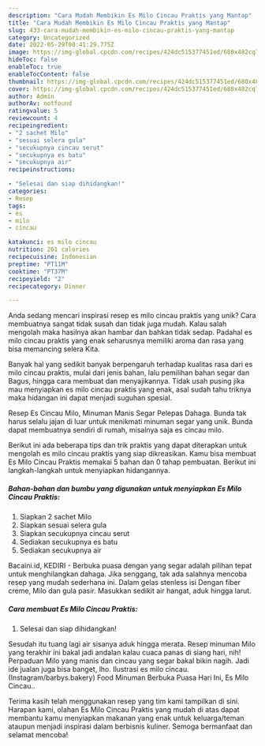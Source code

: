 ```yaml
---
description: "Cara Mudah Membikin Es Milo Cincau Praktis yang Mantap"
title: "Cara Mudah Membikin Es Milo Cincau Praktis yang Mantap"
slug: 433-cara-mudah-membikin-es-milo-cincau-praktis-yang-mantap
category: Uncategorized
date: 2022-05-29T00:41:29.775Z
image: https://img-global.cpcdn.com/recipes/424dc515377451ed/680x482cq70/es-milo-cincau-praktis-foto-resep-utama.jpg
hideToc: false
enableToc: true
enableTocContent: false
thumbnail: https://img-global.cpcdn.com/recipes/424dc515377451ed/680x482cq70/es-milo-cincau-praktis-foto-resep-utama.jpg
cover: https://img-global.cpcdn.com/recipes/424dc515377451ed/680x482cq70/es-milo-cincau-praktis-foto-resep-utama.jpg
author: Admin
authorAv: notfound
ratingvalue: 5
reviewcount: 4
recipeingredient:
- "2 sachet Milo"
- "sesuai selera gula"
- "secukupnya cincau serut"
- "secukupnya es batu"
- "secukupnya air"
recipeinstructions:

- "Selesai dan siap dihidangkan!"
categories:
- Resep
tags:
- es
- milo
- cincau

katakunci: es milo cincau 
nutrition: 261 calories
recipecuisine: Indonesian
preptime: "PT11M"
cooktime: "PT37M"
recipeyield: "2"
recipecategory: Dinner

---
```





Anda sedang mencari inspirasi resep es milo cincau praktis yang unik? Cara membuatnya sangat tidak susah dan tidak juga mudah. Kalau salah mengolah maka hasilnya akan hambar dan bahkan tidak sedap. Padahal es milo cincau praktis yang enak seharusnya memiliki aroma dan rasa yang bisa memancing selera Kita.





Banyak hal yang sedikit banyak berpengaruh terhadap kualitas rasa dari es milo cincau praktis, mulai dari jenis bahan, lalu pemilihan bahan segar dan Bagus, hingga cara membuat dan menyajikannya. Tidak usah pusing jika mau menyiapkan es milo cincau praktis yang enak,      asal sudah tahu triknya maka hidangan ini dapat menjadi suguhan spesial.














Resep Es Cincau Milo, Minuman Manis Segar Pelepas Dahaga. Bunda tak harus selalu jajan di luar untuk menikmati minuman segar yang unik. Bunda dapat membuatnya sendiri di rumah, misalnya saja es cincau milo.






Berikut ini ada beberapa tips dan trik praktis yang dapat diterapkan untuk mengolah es milo cincau praktis yang siap dikreasikan. Kamu bisa membuat Es Milo Cincau Praktis memakai 5 bahan dan 0 tahap pembuatan. Berikut ini langkah-langkah untuk menyiapkan hidangannya.

<!--inarticleads1-->

##### Bahan-bahan dan bumbu yang digunakan untuk menyiapkan Es Milo Cincau Praktis:

1. Siapkan 2 sachet Milo
1. Siapkan sesuai selera gula
1. Siapkan secukupnya cincau serut
1. Sediakan secukupnya es batu
1. Sediakan secukupnya air


Bacaini.id, KEDIRI - Berbuka puasa dengan yang segar adalah pilihan tepat untuk menghilangkan dahaga. Jika senggang, tak ada salahnya mencoba resep yang mudah sederhana ini. Dalam gelas stenless isi Dengan fiber creme, Milo dan gula pasir. Masukkan sedikit air hangat, aduk hingga larut. 

<!--inarticleads2-->

##### Cara membuat Es Milo Cincau Praktis:


1. Selesai dan siap dihidangkan!

Sesudah itu tuang lagi air sisanya aduk hingga merata. Resep minuman Milo yang terakhir ini bakal jadi andalan kalau cuaca panas di siang hari, nih! Perpaduan Milo yang manis dan cincau yang segar bakal bikin nagih. Jadi ide jualan juga bisa banget, lho. Ilustrasi es milo cincau. (Instagram/barbys.bakery) Food Minuman Berbuka Puasa Hari Ini, Es Milo Cincau.. 

Terima kasih telah menggunakan resep yang tim kami tampilkan di sini. Harapan kami, olahan Es Milo Cincau Praktis yang mudah di atas dapat membantu kamu menyiapkan makanan yang enak untuk keluarga/teman ataupun menjadi inspirasi dalam berbisnis kuliner. Semoga bermanfaat dan selamat mencoba!
